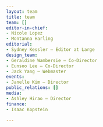 ```yaml
---
layout: team
title: team
team: []
editor-in-chief:
- Nicole Lopez
- Montanna Harling
editorial:
- Sydney Kessler — Editor at Large
design_team:
- Geraldine Wambersie — Co-Director
- Eunsoo Lee — Co-Director
- Jack Yang — Webmaster
events:
- Janelle Kim — Director
public_relations: []
media:
- Ashley Hirao — Director
finance:
- Isaac Kopstein

---
```


